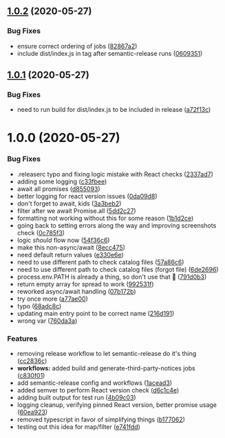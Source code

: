 ## [1.0.2](https://github.com/newrelic/validate-nerdpack-action/compare/v1.0.1...v1.0.2) (2020-05-27)


### Bug Fixes

* ensure correct ordering of jobs ([82867a2](https://github.com/newrelic/validate-nerdpack-action/commit/82867a22ccdc9b64bf4dcde812d392d9c56d3e5a))
* include dist/index.js in tag after semantic-release runs ([0609351](https://github.com/newrelic/validate-nerdpack-action/commit/06093512ce40754bd751486cf5c93f18b3fff89f))

## [1.0.1](https://github.com/newrelic/validate-nerdpack-action/compare/v1.0.0...v1.0.1) (2020-05-27)


### Bug Fixes

* need to run build for dist/index.js to be included in release ([a72f13c](https://github.com/newrelic/validate-nerdpack-action/commit/a72f13c7daf56a695b11e1e8481ff6846b555da4))

# 1.0.0 (2020-05-27)


### Bug Fixes

* .releaserc typo and fixing logic mistake with React checks ([2337ad7](https://github.com/newrelic/validate-nerdpack-action/commit/2337ad7bedd292ebd841fafba69489a9a73ab57e))
* adding some logging ([c33fbee](https://github.com/newrelic/validate-nerdpack-action/commit/c33fbeefacb360052ce42afeeaebc939a785c3ec))
* await all promises ([d855093](https://github.com/newrelic/validate-nerdpack-action/commit/d855093e2a4ee342692f3a283bedc9a8b45fac20))
* better logging for react version issues ([0da09d8](https://github.com/newrelic/validate-nerdpack-action/commit/0da09d831fe90f0d1731a425e84a36554276e1c1))
* don't forget to await, kids ([3a3beb2](https://github.com/newrelic/validate-nerdpack-action/commit/3a3beb208bc146a3bb984400f8b47f22cd190d45))
* filter after we await Promise.all ([5dd2c27](https://github.com/newrelic/validate-nerdpack-action/commit/5dd2c2788b10ee985053e5d83b48be86e1a6d0f5))
* formatting not working without this for some reason ([1b1d2ce](https://github.com/newrelic/validate-nerdpack-action/commit/1b1d2cecee1221ae9ea13010a50f640d0a4c3a1c))
* going back to setting errors along the way and improving screenshots check ([0c785f3](https://github.com/newrelic/validate-nerdpack-action/commit/0c785f3cf90e627e0607142d7a3d8b098caf86bb))
* logic *should* flow now ([54f36c6](https://github.com/newrelic/validate-nerdpack-action/commit/54f36c6747ae5ee6bcdfe84ed18a71c02cd53677))
* make this non-async/await ([8ecc475](https://github.com/newrelic/validate-nerdpack-action/commit/8ecc475abdb8cf6548454b70b63379b6679e2d3b))
* need default return values ([e330e6e](https://github.com/newrelic/validate-nerdpack-action/commit/e330e6ed05c28187c2dba0ed96895c2526516bb6))
* need to use different path to check catalog files ([57a86c6](https://github.com/newrelic/validate-nerdpack-action/commit/57a86c6427ed05792f691430015a5aeafc649802))
* need to use different path to check catalog files (forgot file) ([6de2696](https://github.com/newrelic/validate-nerdpack-action/commit/6de26969f5795cb1121f2d67f6e4d7e8fc5d0843))
* process.env.PATH is already a thing, so don't use that :facepalm: ([791d0b3](https://github.com/newrelic/validate-nerdpack-action/commit/791d0b360c0893af03928e113a0bb4a1f9f584ca))
* return empty array for spread to work ([992531f](https://github.com/newrelic/validate-nerdpack-action/commit/992531f084e40a0d55ea972dbbb9640141a48ae2))
* reworked async/await handling ([07b172b](https://github.com/newrelic/validate-nerdpack-action/commit/07b172b901994678bb84f36cfac53471e0d2630d))
* try once more ([a77ae00](https://github.com/newrelic/validate-nerdpack-action/commit/a77ae001bac45fa182493991ba512be0f767e2f2))
* typo ([68adc8c](https://github.com/newrelic/validate-nerdpack-action/commit/68adc8ccdc6ff0b5dbf20a20f2bf9b21fcbb8c87))
* updating main entry point to be correct name ([216d191](https://github.com/newrelic/validate-nerdpack-action/commit/216d1916c3917a1a6998920a137e57da744dfe59))
* wrong var ([760da3a](https://github.com/newrelic/validate-nerdpack-action/commit/760da3ac68d875114b3eeb13cdd23258534574bb))


### Features

* removing release workflow to let semantic-release do it's thing ([cc2836c](https://github.com/newrelic/validate-nerdpack-action/commit/cc2836c692f30b4fb397751a04539024f1ec851e))
* **workflows:** added build and generate-third-party-notices jobs ([c830f01](https://github.com/newrelic/validate-nerdpack-action/commit/c830f01aa2fcf13b4a29b178def9bfdffe36c310))
* add semantic-release config and workflows ([1acead3](https://github.com/newrelic/validate-nerdpack-action/commit/1acead304ac46a620c2fe9a5764467c18cb8f6ad))
* added semver to perform React version check ([d6c1c4e](https://github.com/newrelic/validate-nerdpack-action/commit/d6c1c4ee49067891c4f08b14c4a1286b4aa4b405))
* adding built output for test run ([4b09c03](https://github.com/newrelic/validate-nerdpack-action/commit/4b09c03ccc5b71be3aad9ff431c61afa982cb046))
* logging cleanup, verifying pinned React version, better promise usage ([60ea923](https://github.com/newrelic/validate-nerdpack-action/commit/60ea92321c131e98e272ef48a007583f9c0926af))
* removed typescript in favor of simplifying things ([b177062](https://github.com/newrelic/validate-nerdpack-action/commit/b1770623d74c11336104d64b6ba18d394a6411d2))
* testing out this idea for map/filter ([e741fdd](https://github.com/newrelic/validate-nerdpack-action/commit/e741fdde45eed340a42a7d58bb2a4c48e12b8f3b))
